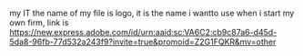my IT
the name of my file is logo, it is the name i wantto use when i start my own firm, link is https://new.express.adobe.com/id/urn:aaid:sc:VA6C2:cb9c87a6-d45d-5da8-96fb-77d532a243f9?invite=true&promoid=Z2G1FQKR&mv=other
